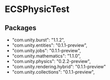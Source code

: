 # ECSPhysicTest
## Packages
- "com.unity.burst": "1.1.2",
- "com.unity.entities": "0.1.1-preview",
- "com.unity.jobs": "0.1.1-preview",
- "com.unity.mathematics": "1.1.0",
- "com.unity.physics": "0.2.2-preview",
- "com.unity.rendering.hybrid": "0.1.1-preview"
- "com.unity.collections": "0.1.1-preview",
